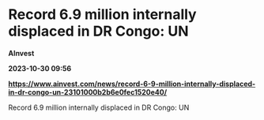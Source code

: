 # Record 6.9 million internally displaced in DR Congo: UN
**AInvest**

**2023-10-30 09:56**

**https://www.ainvest.com/news/record-6-9-million-internally-displaced-in-dr-congo-un-23101000b2b6e0fec1520e40/**

Record 6.9 million internally displaced in DR Congo: UN